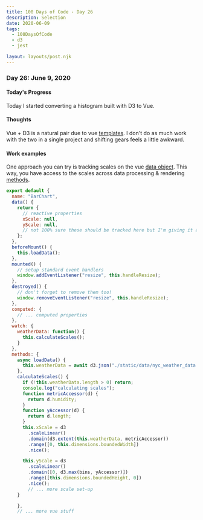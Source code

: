 ```yaml
---
title: 100 Days of Code - Day 26
description: Selection
date: 2020-06-09
tags: 
  - 100DaysOfCode
  - d3
  - jest

layout: layouts/post.njk
---
```


### Day 26: June 9, 2020

#### Today's Progress

Today I started converting a histogram built with D3 to Vue.

#### Thoughts

Vue + D3 is a natural pair due to vue [templates](https://vuejs.org/v2/guide/syntax.html). I don't do as much work with the two in a single project and shifting gears feels a little awkward.

#### Work examples

One approach you can try is tracking scales on the vue [data object](https://vuejs.org/v2/api/#Options-Data). This way, you have access to the scales across data processing & rendering [methods](https://vuejs.org/v2/api/#methods).

```js
export default {
  name: "BarChart",
  data() {
    return {
      // reactive properties
      xScale: null,
      yScale: null,
      // not 100% sure these should be tracked here but I'm giving it a whirl
    };
  },
  beforeMount() {
    this.loadData();
  },
  mounted() {
    // setup standard event handlers
    window.addEventListener("resize", this.handleResize);
  },
  destroyed() {
    // don't forget to remove them too!
    window.removeEventListener("resize", this.handleResize);
  },
  computed: {
    // ... computed properties
  },
  watch: {
    weatherData: function() {
      this.calculateScales();
    }
  },
  methods: {
    async loadData() {
      this.weatherData = await d3.json("./static/data/nyc_weather_data.json");
    },
    calculateScales() {
      if (!this.weatherData.length > 0) return;
      console.log("calculating scales");
      function metricAccessor(d) {
        return d.humidity;
      }
      function yAccessor(d) {
        return d.length;
      }
      this.xScale = d3
        .scaleLinear()
        .domain(d3.extent(this.weatherData, metricAccessor))
        .range([0, this.dimensions.boundedWidth])
        .nice();

      this.yScale = d3
        .scaleLinear()
        .domain([0, d3.max(bins, yAccessor)])
        .range([this.dimensions.boundedHeight, 0])
        .nice();
        // ... more scale set-up
    }

    },
    // ... more vue stuff

```
